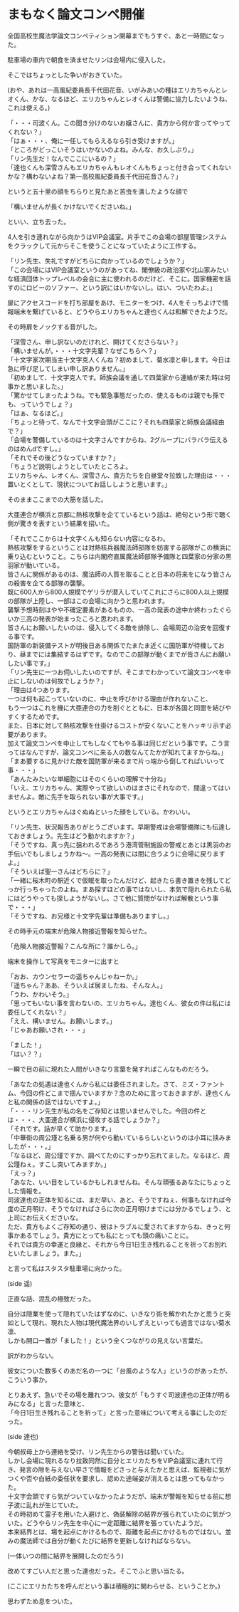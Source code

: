 # まもなく論文コンペ開催

全国高校生魔法学論文コンペティション開幕までもうすぐ、あと一時間になった。

駐車場の車内で朝食を済ませたリンは会場内に侵入した。

そこではちょっとした争いがおきていた。

(おや、あれは一高風紀委員長千代田花音、いがみあいの種はエリカちゃんとレオくん、かな、なるほど、エリカちゃんとレオくんは警備に協力したいようね、これは使える。)

「・・・司波くん。この聞き分けのないお嬢さんに、貴方から何か言ってやってくれない？」  
「はぁ・・・、俺に一任してもらえるなら引き受けますが。」  
「ところがどっこいそうはいかないのよね。みんな、お久しぶり。」  
「リン先生だ！なんでここにいるの？」  
「達也くんも深雪さんもエリカちゃんもレオくんもちょっと付き合ってくれないかな？構わないよね？第一高校風紀委員長千代田花音さん？」

というと五十里の顔をちらりと見たあと苦虫を潰したような顔で

「構いませんが長くかけないでくださいね。」

といい、立ち去った。

4人を引き連れながら向かうはVIP会議室。片手でこの会場の部屋管理システムをクラックして元からそこを使うことになっていたように工作する。

「リン先生、失礼ですがどちらに向かっているのでしょうか？」  
「この会場にはVIP会議室というのがあってね、閣僚級の政治家や北山家みたいな経済団体トップレベルの会合に主に使われるのだけど、そこに。国家機密を話すのにロビーのソファー、という訳にはいかないし。はい、ついたわよ。」

扉にアクセスコードを打ち部屋をあけ、モニターをつけ、4人をそっちよけで情報端末を繋げていると、どうやらエリカちゃんと達也くんは和解できたようだ。

その時扉をノックする音がした。

「深雪さん、申し訳ないのだけれど、開けてくださらない？」  
「構いませんが。・・・十文字先輩？なぜこちらへ？」  
「十文字家次期当主十文字克人くんね？初めまして、菊水凛と申します。今日は急に呼び足してしまい申し訳ありません。」  
「初めまして、十文字克人です。師族会議を通して四葉家から連絡が来た時は何事かと思いました。」  
「驚かせてしまったようね。でも緊急事態だったの、使えるものは親でも孫でも、っていうでしょ？」  
「はぁ、なるほど。」  
「ちょっと待って、なんで十文字会頭がここに？それも四葉家と師族会議経由で？」  
「会場を警備しているのは十文字さんですからね、2グループにバラバラ伝えるのはめんdですし。」  
「それでその後どうなっていますか？」  
「ちょうど説明しようとしていたところよ。  
エリカちゃん、レオくん、深雪さん、貴方たちを白昼堂々拉致した理由は・・・置いとくとして、現状についてお話ししようと思います。」

そのままここまでの大筋を話した。

大亜連合が横浜と京都に熱核攻撃を企てているという話は、絶句という形で聴く側が驚きを表すという結果を招いた。

「それでここからは十文字くんも知らない内容になるわ。  
熱核攻撃をするということは対熱核兵器魔法師部隊を妨害する部隊がこの横浜に乗り込むということ。こちらは内閣府直属魔法師部隊予備隊と四葉家の分家の黒羽家が動いている。  
皆さんに関係があるのは、魔法師の人質を取ることと日本の将来をになう皆さんの殺害を企てる部隊の襲撃。  
既に600人から800人規模でゲリラが潜入していてこれにさらに800人以上規模の部隊が上陸し、一部はこの会場に向かうと思われます。  
襲撃予想時刻はやや不確定要素があるものの、一高の発表の途中か終わったぐらいか三高の発表が始まったころと思われます。  
皆さんにお願いしたいのは、侵入してくる敵を排除し、会場周辺の治安を回復する事です。  
国防軍の新装備テストが明後日ある関係でたまたま近くに国防軍が待機しており、昼までには集結するはずです。なのでこの部隊が動くまでが皆さんにお願いしたい事です。」  
「リン先生に一つお伺いしたいのですが、そこまでわかっていて論文コンペを中止にしないのは何故でしょうか？」  
「理由は4つあります。  
一つは何も起こっていないのに、中止を呼びかける理由が作れないこと、  
もう一つはこれを機に大亜連合の力を削ぐとともに、日本が各国と同盟を結びやすくするためです。  
また、日本に対して熱核攻撃を仕掛けるコストが安くないことをハッキリ示す必要があります。  
加えて論文コンペを中止してもしなくてもやる事は同じだという事です。こう言ってはなんですが、論文コンペに来る人の数なんてたかが知れてますからね。」  
「まあ要するに見かけた敵を国防軍が来るまで片っ端から倒してればいいって事・・・」  
「あんたみたいな単細胞にはそのくらいの理解で十分ね」  
「いえ、エリカちゃん、実際やって欲しいのはまさにそれなので、間違ってはいませんよ。敵に先手を取られない事が大事です。」

というとエリカちゃんはぐぬぬといった顔をしている。かわいい。

「リン先生、状況報告ありがとうございます。早期警戒は会場警備隊にも伝達しておきましょう。先生はどう動かれますか？」  
「そうですね、真っ先に狙われるであろう港湾管制施設の警戒とあとは黒羽のお手伝いでもしましょうかね〜。一高の発表には間に合うように会場に戻りますよ。」  
「そういえば聖一さんはどちらに？」  
「一緒に桜木町の駅近くで仮眠を取ったんだけど、起きたら書き置きを残してどっか行っちゃったのよね。まあ探すほどの事ではないし、本気で隠れられたら私にはどうやっても探しようがないし。さて他に質問がなければ解散という事で・・・」  
「そうですね、お兄様と十文字先輩は準備もありますし。」

その時手元の端末が危険人物接近警報を知らせた。

「危険人物接近警報？こんな所に？誰かしら。」

端末を操作して写真をモニターに出すと

「おお、カウンセラーの遥ちゃんじゃねーか。」  
「遥ちゃん？ああ、そういえば居ましたね、そんな人。」  
「うわ、かわいそう。」  
「思ってもいない事を言わないの、エリカちゃん。達也くん、彼女の件は私には委任してくれない？」  
「ええ、構いません。お願いします。」  
「じゃあお願いされ・・・」

「ました！」  
「はい？？」

一瞬で目の前に現れた人間がいきなり言葉を発すればこんなものだろう。

「あなたの処遇は達也くんから私には委任されました。さて、ミズ・ファントム、今回の件どこまで掴んでいますか？念のために言っておきますが、達也くんと私の関係の話ではないですよ。」  
「・・・リン先生が私の名をご存知とは思いませんでした。今回の件とは・・・、大亜連合が横浜に侵攻する話でしょうか？」  
「それです。話が早くて助かります。」  
「中華街の周公瑾と名乗る男が何やら動いているらしいというのは小耳に挟みましたが・・・。」  
「なるほど、周公瑾ですか、調べてたのにすっかり忘れてました。なるほど、周公瑾ねぇ。すこし突いてみますか。」  
「えっ？」  
「あなた、いい目をしているかもしれませんね。そんな頑張るあなたにちょっとした情報を。  
司波達也の正体を知るには、まだ早い、あと、そうですねぇ、何事もなければ今度の正月明け、そうでなければさらに次の正月明けまでには分かるでしょう、と上司にお伝えくださいな。  
ただ、貴方もよくご存知の通り、彼はトラブルに愛されてますからね、きっと何事かあるでしょう。貴方にとっても私にとっても頭の痛いことに。  
それでは貴方の幸運と良縁と、それから今日1日生き残れることを祈ってお別れといたしましょう。また。」

と言って私はスタスタ駐車場に向かった。

(side 遥)

正直な話、混乱の極致だった。

自分は隠業を使って隠れていたはずなのに、いきなり術を解かれたかと思うと突如として現れ、現れた人物は現代魔法界のいしずえといっても過言ではない菊水凛、  
しかも開口一番が「ました！」という全くつながりの見えない言葉だ。

訳がわからない。

彼女についた数多くのあだ名の一つに「台風のような人」というのがあったが、こういう事か。

とりあえず、急いでその場を離れつつ、彼女が「もうすぐ司波達也の正体が明るみになる」と言った意味と、  
「今日1日生き残れることを祈って」と言った意味について考える事にしたのだった。

(side 達也)

今朝叔母上から連絡を受け、リン先生からの警告は聞いていた。  
しかし会場に現れるなり拉致同然に自分とエリカたちをVIP会議室に連れて行き、発言の隙を与えない早さで情報をどさっと与えたかと思えば、監視者に気がつくや否や白紙の委任状を要求し、認めた途端姿が消えるとは思ってもなかった。  
十文字会頭ですら気がついていなかったようだが、端末が警報を知らせる前に想子波に乱れが生じていた。  
その時初めて霊子を用いた人避けと、偽装解除の結界が張られていたのに気がついた。どうやらリン先生を中心に一定距離に結界を張っていたようだ。  
本来結界とは、場を起点にかけるもので、距離を起点にかけるものではない。並みの魔法師では自分が動くたびに結界を更新しなければならない。

(一体いつの間に結界を展開したのだろう)

改めてすごい人だと思った達也だった。そこでふと思い当たる。

(ここにエリカたちを呼んだという事は積極的に関わらせる、ということか。)

思わずため息をついた。
